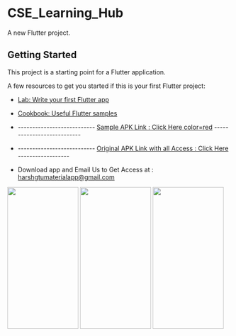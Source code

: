 # CSE_Learning_Hub

A new Flutter project.

## Getting Started

This project is a starting point for a Flutter application.

A few resources to get you started if this is your first Flutter project:

- [Lab: Write your first Flutter app](https://docs.flutter.dev/get-started/codelab)
- [Cookbook: Useful Flutter samples](https://docs.flutter.dev/cookbook)

- --------------------------- [Sample APK Link : Click Here color=red](https://drive.google.com/file/d/1xFkkxx0hO5CFrUz77DEaWvuD1_UaSIEH/view?usp=share_link) ---------------------------

- --------------------------- [Original APK Link with all Access : Click Here](https://drive.google.com/file/d/1XPfC-0s0uhMtDLqbYZRFPLaYcqOaU4kU/view?usp=sharing) ------------------
- Download app and Email Us to Get Access at : harshgtumaterialapp@gmail.com



<img src="https://user-images.githubusercontent.com/74703957/196746759-a52da778-52d1-41d0-b532-8b711c58f144.png" width="160" height="320" />     <img src="https://user-images.githubusercontent.com/74703957/196746786-a251fdfd-3e42-4495-9209-5cf65daff5c1.png" width="160" height="320"  />      <img src="https://user-images.githubusercontent.com/74703957/198882053-0f7df4a5-24d8-484f-8c96-02365c6aaa1b.png" width="160" height="320"  />   

